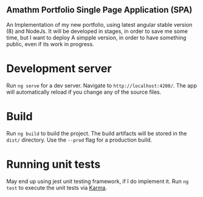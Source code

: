 ## Amathm Portfolio Single Page Application (SPA) 

An Implementation of my new portfolio, using latest angular stable version (8) and NodeJs.
It will be developed in stages, in order to save me some time, but I want to deploy
A simpple version, in order to have something public, even if its work in progress.

# Development server

Run `ng serve` for a dev server. Navigate to `http://localhost:4200/`. The app will automatically reload if you change any of the source files.

# Build

Run `ng build` to build the project. The build artifacts will be stored in the `dist/` directory. Use the `--prod` flag for a production build.

# Running unit tests

May end up using jest unit testing framework, if I do implement it.
Run `ng test` to execute the unit tests via [Karma](https://karma-runner.github.io).



